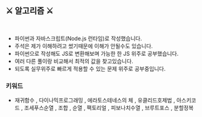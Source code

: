 ## ⚔ 알고리즘 ⚔

<br>

- 파이썬과 자바스크립트(Node.js 런타임)로 작성했습니다.
- 주석은 제가 이해하려고 썼기때문에 이해가 안될수도 있습니다.
- 파이썬으로 작성해도 JS로 변환해보며 가능한 한 JS 위주로 공부했습니다.
- 여러 다른 풀이랑 비교해서 최적의 값을 찾고있습니다.
- 되도록 실무위주로 빠르게 적용할 수 있는 문제 위주로 공부중입니다.

### 키워드

- 재귀함수 , 다이나믹프로그래밍 , 에라토스테네스의 체 , 유클리드호제법 , 아스키코드 , 조세푸스순열 , 조합 , 순열 , 팩토리얼 , 피보나치수열 , 브루트포스 , 분할정복

<br>
<br>
